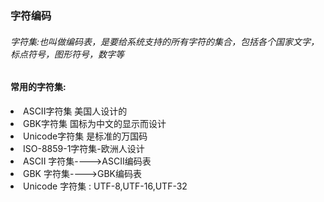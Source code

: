 <h3>字符编码</h3>

<h6>字符集:也叫做编码表，是要给系统支持的所有字符的集合，包括各个国家文字，标点符号，图形符号，数字等</h6>

<h4>常用的字符集:</h4>

<li>ASCII字符集 美国人设计的</li>
<li>GBK字符集 国标为中文的显示而设计</li>
<li>Unicode字符集 是标准的万国码</li>
<li>ISO-8859-1字符集-欧洲人设计

<br>

<li>ASCII 字符集---->ASCII编码表
<li>GBK 字符集---->GBK编码表
<li>Unicode 字符集 : UTF-8,UTF-16,UTF-32


